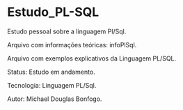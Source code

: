 # Estudo_PL-SQL
 Estudo pessoal sobre a linguagem Pl/Sql.
 
 
 Arquivo com informações teóricas: infoPlSql.
 
 
 Arquivo com exemplos explicativos da Linguagem PL/SQL.
 
 
 Status: Estudo em andamento.
 
 
 Tecnologia: Linguagem PL/Sql.
 
 
 Autor: Michael Douglas Bonfogo.
